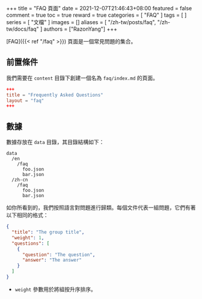 +++
title = "FAQ 頁面"
date = 2021-12-07T21:46:43+08:00
featured = false
comment = true
toc = true
reward = true
categories = [
  "FAQ"
]
tags = [
]
series = [
  "文檔"
]
images = []
aliases = [
  "/zh-tw/posts/faq",
  "/zh-tw/docs/faq"
]
authors = ["RazonYang"]
+++

[FAQ]({{< ref "/faq" >}}) 頁面是一個常見問題的集合。

<!--more-->

## 前置條件

我們需要在 `content` 目錄下創建一個名為 `faq/index.md` 的頁面。

```toml
+++
title = "Frequently Asked Questions"
layout = "faq"
+++
```

## 數據

數據存放在 `data` 目錄，其目錄結構如下：

```text
data
  /en
    /faq
      foo.json
      bar.json
  /zh-cn
    /faq
      foo.json
      bar.json
```

如你所看到的，我們按照語言對問題進行歸類。每個文件代表一組問題，它們有著以下相同的格式：

```json
{
  "title": "The group title",
  "weight": 1,
  "questions": [
    {
      "question": "The question",
      "answer": "The answer"
    }
  ]
}
```

- `weight` 參數用於將組按升序排序。
